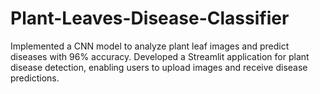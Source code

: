 # Plant-Leaves-Disease-Classifier
Implemented a CNN model to analyze plant leaf images and predict diseases with 96% accuracy. Developed a Streamlit application for plant disease detection, enabling users to upload images and receive disease predictions.
